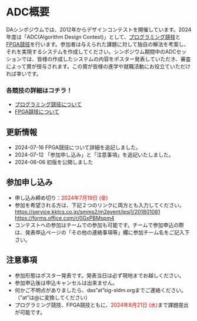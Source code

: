 <script type="text/x-mathjax-config">MathJax.Hub.Config({tex2jax:{inlineMath:[['\$','\$'],['\\(','\\)']],processEscapes:true},CommonHTML: {matchFontHeight:false}});</script>
<script type="text/javascript" async src="https://cdnjs.cloudflare.com/ajax/libs/mathjax/2.7.1/MathJax.js?config=TeX-MML-AM_CHTML"></script>


# ADC概要

DAシンポジウムでは、2012年からデザインコンテストを開催しています。2024年度は「ADC(Algorithm Design Contest)」として、[プログラミング競技](adc2024/programming.md)と[FPGA競技](adc2024/fpga.md)を行います。参加者は与えられた課題に対して独自の解法を考案し、それを実現するシステムを作成してください。シンポジウム期間中のADCセッションでは、皆様の作成したシステムの内容をポスター発表していただき、審査によって賞が授与されます。この賞が皆様の進学や就職活動にお役立ていただければ幸いです。  

### 各競技の詳細はコチラ！
- [プログラミング競技について](programming.md)
- [FPGA競技について](fpga.md)


## 更新情報

- 2024-07-16 FPGA競技について詳細を追記しました。
- 2024-07-12 「参加申し込み」と「注意事項」を追記いたしました。
- 2024-06-06 初版を公開しました


## 参加申し込み

- 申し込み締め切り：<span style="color: red;">2024年7月19日 (金)</span>
- 参加を希望される方は、下記２つのリンクに両方とも入力してください。  
<https://service.kktcs.co.jp/smms2/m2event/ipsj1/201801081>  
<https://forms.office.com/r/0GxPBMspm4>
- コンテストへの参加はチームでの参加も可能です。チームで参加申込の際は、発表申込ページの「その他の連絡事項等」欄に参加チーム名をご記入下さい。

## 注意事項
- 参加形態はポスター発表です。発表当日は必ず現地までお越しください。
- 参加申込後は申込キャンセルは出来ません。
- 何かご不明点がありましたら、das”at”sig-sldm.orgまでご連絡ください。（”at”は@に変換してください）
- プログラミング競技、FPGA競技ともに、<span style="color: red;">2024年8月21日 (水)</span>まで課題提出が可能です。
